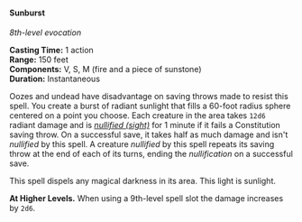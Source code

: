 #### Sunburst
<!-- markdownlint-disable link-image-reference-definitions -->
[_metadata_:spell_name]:- "Sunburst"
[_metadata_:spell_level]:- "8"
[_metadata_:spell_school]:- "evocation"
[_metadata_:ritual]:- "false"
[_metadata_:casting_time_amount]:- "1"
[_metadata_:casting_time_unit]:- "action"
[_metadata_:range]:- "150 feet"
[_metadata_:target]:- "a 60-foot radius sphere"
[_metadata_:components_verbal]:- "true"
[_metadata_:components_somatic]:- "true"
[_metadata_:components_material]:- "true"
[_metadata_:components_material_description]:- "fire and a piece of sunstone"
[_metadata_:duration]:- "Instantaneous"
[_metadata_:concentration]:- "false"
[_metadata_:saving_throw]:- "Constitution"
[_metadata_:saving_throw_success]:- "halves_damage, avoids_effect, ends_effect"
[_metadata_:damage_formula]:- "12d6"
[_metadata_:damage_type]:- "radiant"
[_metadata_:compared_to_wotc_srd_5.1]:- "mechanics_different_wording_different"
[_metadata_:compared_to_a5e_srd]:- "mechanics_same_wording_different"
<!-- markdownlint-disable-next-line no-emphasis-as-heading -->
_8th-level evocation_

**Casting Time:** 1 action \
**Range:** 150 feet \
**Components:** V, S, M (fire and a piece of sunstone) \
**Duration:** Instantaneous

Oozes and undead have disadvantage on saving throws made to resist this spell.
You create a burst of radiant sunlight that fills a 60-foot radius sphere centered on a point you choose.
Each creature in the area takes `12d6` radiant damage and is _[<span class="condition">nullified (sight)</span>](#Conditions_nullified)_ for 1 minute if it fails a Constitution saving throw.
On a successful save, it takes half as much damage and isn't _<span class="condition">nullified</span>_ by this spell.
A creature _<span class="condition">nullified</span>_ by this spell repeats its saving throw at the end of each of its turns, ending the _<span class="condition">nullification</span>_ on a successful save.

This spell dispels any magical darkness in its area.
This light is sunlight.

**At Higher Levels.**
When using a 9th-level spell slot the damage increases by `2d6`.
